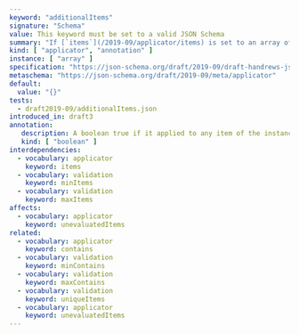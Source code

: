 ```yaml
---
keyword: "additionalItems"
signature: "Schema"
value: This keyword must be set to a valid JSON Schema
summary: "If [`items`](/2019-09/applicator/items) is set to an array of schemas, validation succeeds if each element of the instance not covered by it validates against this schema."
kind: [ "applicator", "annotation" ]
instance: [ "array" ]
specification: "https://json-schema.org/draft/2019-09/draft-handrews-json-schema-02#rfc.section.9.3.1.2"
metaschema: "https://json-schema.org/draft/2019-09/meta/applicator"
default:
  value: "{}"
tests:
  - draft2019-09/additionalItems.json
introduced_in: draft3
annotation:
   description: A boolean true if it applied to any item of the instance
   kind: [ "boolean" ]
interdependencies:
  - vocabulary: applicator
    keyword: items
  - vocabulary: validation
    keyword: minItems
  - vocabulary: validation
    keyword: maxItems
affects:
  - vocabulary: applicator
    keyword: unevaluatedItems
related:
  - vocabulary: applicator
    keyword: contains
  - vocabulary: validation
    keyword: minContains
  - vocabulary: validation
    keyword: maxContains
  - vocabulary: validation
    keyword: uniqueItems
  - vocabulary: applicator
    keyword: unevaluatedItems
---
```

